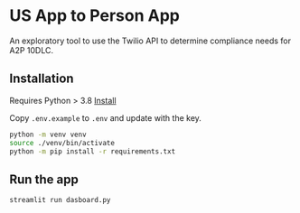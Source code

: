 # US App to Person App

An exploratory tool to use the Twilio API to determine compliance needs for A2P 10DLC.

## Installation

Requires Python > 3.8 [Install](https://python.org)


Copy `.env.example` to `.env` and update with the key.

```bash
python -m venv venv
source ./venv/bin/activate
python -m pip install -r requirements.txt
```

## Run the app

```
streamlit run dasboard.py
```
